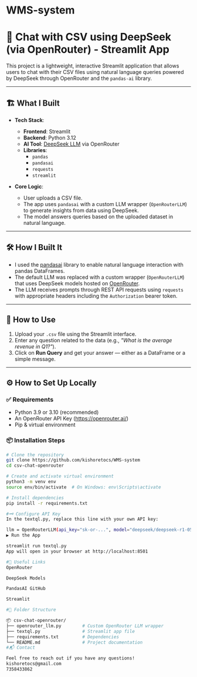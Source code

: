 # WMS-system

# 🧠 Chat with CSV using DeepSeek (via OpenRouter) - Streamlit App

This project is a lightweight, interactive Streamlit application that allows users to chat with their CSV files using natural language queries powered by DeepSeek through OpenRouter and the `pandas-ai` library.

---

## 🏗️ What I Built

- **Tech Stack**:

  - **Frontend**: Streamlit
  - **Backend**: Python 3.12
  - **AI Tool**: [DeepSeek LLM](https://openrouter.ai/) via OpenRouter
  - **Libraries**:
    - `pandas`
    - `pandasai`
    - `requests`
    - `streamlit`

- **Core Logic**:
  - User uploads a CSV file.
  - The app uses `pandasai` with a custom LLM wrapper (`OpenRouterLLM`) to generate insights from data using DeepSeek.
  - The model answers queries based on the uploaded dataset in natural language.

---

## 🛠️ How I Built It

- I used the [pandasai](https://github.com/gventuri/pandas-ai) library to enable natural language interaction with pandas DataFrames.
- The default LLM was replaced with a custom wrapper (`OpenRouterLLM`) that uses DeepSeek models hosted on [OpenRouter](https://openrouter.ai/).
- The LLM receives prompts through REST API requests using `requests` with appropriate headers including the `Authorization` bearer token.

---

## 🚀 How to Use

1. Upload your `.csv` file using the Streamlit interface.
2. Enter any question related to the data (e.g., _"What is the average revenue in Q1?"_).
3. Click on **Run Query** and get your answer — either as a DataFrame or a simple message.

---

## ⚙️ How to Set Up Locally

### ✅ Requirements

- Python 3.9 or 3.10 (recommended)
- An OpenRouter API Key (https://openrouter.ai/)
- Pip & virtual environment

### 📦 Installation Steps

```bash
# Clone the repository
git clone https://github.com/kishoretocs/WMS-system
cd csv-chat-openrouter

# Create and activate virtual environment
python3 -m venv env
source env/bin/activate  # On Windows: env\Scripts\activate

# Install dependencies
pip install -r requirements.txt

#🗝️ Configure API Key
In the textql.py, replace this line with your own API key:

llm = OpenRouterLLM(api_key="sk-or-...", model="deepseek/deepseek-r1-0528:free")
▶️ Run the App

streamlit run textql.py
App will open in your browser at http://localhost:8501

#🔗 Useful Links
OpenRouter

DeepSeek Models

PandasAI GitHub

Streamlit

#📁 Folder Structure

📦 csv-chat-openrouter/
├── openrouter_llm.py        # Custom OpenRouter LLM wrapper
├── textql.py                # Streamlit app file
├── requirements.txt         # Dependencies
└── README.md                # Project documentation
#📬 Contact

Feel free to reach out if you have any questions!
kishoretocs@gmail.com
7358433862
```
